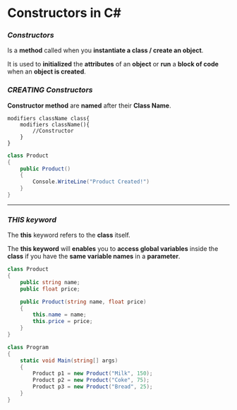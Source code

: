 # Constructors in C#

### ***Constructors***
Is a **method** called when you **instantiate a class / create an object**.

It is used to **initialized** the **attributes** of an **object** or **run** a **block of code** when an **object is created**.

### ***CREATING Constructors***
**Constructor method** are **named** after their **Class Name**.

    modifiers className class{
        modifiers className(){
            //Constructor
        }
    }

```csharp
class Product
{
    public Product()
    {
        Console.WriteLine("Product Created!")
    }
}
```
---

### ***THIS keyword***
The **this** keyword refers to the **class** itself.

The **this keyword** will **enables** you to **access global variables** inside the **class** if you have the **same variable names** in a **parameter**.

```csharp
class Product
{
    public string name;
    public float price;

    public Product(string name, float price)
    {
        this.name = name;
        this.price = price;
    }
}

class Program
{
    static void Main(string[] args)
    {
        Product p1 = new Product("Milk", 150);
        Product p2 = new Product("Coke", 75);
        Product p3 = new Product("Bread", 25);
    }
}
```